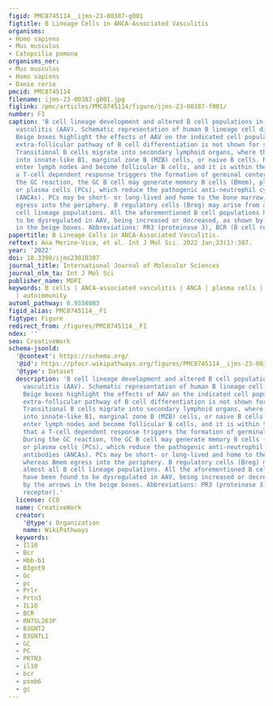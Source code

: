 ```yaml
---
figid: PMC8745114__ijms-23-00387-g001
figtitle: B Lineage Cells in ANCA-Associated Vasculitis
organisms:
- Homo sapiens
- Mus musculus
- Catopsilia pomona
organisms_ner:
- Mus musculus
- Homo sapiens
- Danio rerio
pmcid: PMC8745114
filename: ijms-23-00387-g001.jpg
figlink: /pmc/articles/PMC8745114/figure/ijms-23-00387-f001/
number: F1
caption: 'B cell lineage development and altered B cell populations in ANCA-associated
  vasculitis (AAV). Schematic representation of human B lineage cell differentiation.
  Beige boxes highlight the effects of AAV on the indicated cell populations. The
  extra-follicular pathway of B cell differentiation is not shown for simplicity.
  Transitional B cells migrate into secondary lymphoid organs, where they differentiate
  into innate-like B1, marginal zone B (MZB) cells, or naive B cells. Naive B cells
  enter lymph nodes and become follicular B cells, and it is within the follicle that
  a T-cell dependent response triggers the formation of germinal centers (GCs). During
  the GC reaction, the GC B cell may generate memory B cells (Bmem), plasmablasts,
  or plasma cells (PCs), which reduce the pathogenic anti-neutrophil cytoplasmic antibodies
  (ANCAs). PCs may be short- or long-lived and home to the bone marrow, whereas Bmem
  egress into the periphery. B regulatory cells (Breg) may arise from almost all B
  cell lineage populations. All the aforementioned B cell populations have been found
  to be dysregulated in AAV, being increased or decreased, as shown by the arrows
  in the beige boxes. Abbreviations: PR3 (proteinase 3), BCR (B cell receptor).'
papertitle: B Lineage Cells in ANCA-Associated Vasculitis.
reftext: Ana Merino-Vico, et al. Int J Mol Sci. 2022 Jan;23(1):387.
year: '2022'
doi: 10.3390/ijms23010387
journal_title: International Journal of Molecular Sciences
journal_nlm_ta: Int J Mol Sci
publisher_name: MDPI
keywords: B cells | ANCA-associated vasculitis | ANCA | plasma cells | signalling
  | autoimmunity
automl_pathway: 0.9358083
figid_alias: PMC8745114__F1
figtype: Figure
redirect_from: /figures/PMC8745114__F1
ndex: ''
seo: CreativeWork
schema-jsonld:
  '@context': https://schema.org/
  '@id': https://pfocr.wikipathways.org/figures/PMC8745114__ijms-23-00387-g001.html
  '@type': Dataset
  description: 'B cell lineage development and altered B cell populations in ANCA-associated
    vasculitis (AAV). Schematic representation of human B lineage cell differentiation.
    Beige boxes highlight the effects of AAV on the indicated cell populations. The
    extra-follicular pathway of B cell differentiation is not shown for simplicity.
    Transitional B cells migrate into secondary lymphoid organs, where they differentiate
    into innate-like B1, marginal zone B (MZB) cells, or naive B cells. Naive B cells
    enter lymph nodes and become follicular B cells, and it is within the follicle
    that a T-cell dependent response triggers the formation of germinal centers (GCs).
    During the GC reaction, the GC B cell may generate memory B cells (Bmem), plasmablasts,
    or plasma cells (PCs), which reduce the pathogenic anti-neutrophil cytoplasmic
    antibodies (ANCAs). PCs may be short- or long-lived and home to the bone marrow,
    whereas Bmem egress into the periphery. B regulatory cells (Breg) may arise from
    almost all B cell lineage populations. All the aforementioned B cell populations
    have been found to be dysregulated in AAV, being increased or decreased, as shown
    by the arrows in the beige boxes. Abbreviations: PR3 (proteinase 3), BCR (B cell
    receptor).'
  license: CC0
  name: CreativeWork
  creator:
    '@type': Organization
    name: WikiPathways
  keywords:
  - Il10
  - Bcr
  - Hbb-b1
  - B3gnt9
  - Gc
  - pc
  - Prlr
  - Prtn3
  - IL10
  - BCR
  - RN7SL263P
  - B3GNT2
  - B3GNTL1
  - GC
  - PC
  - PRTN3
  - il10
  - bcr
  - psmb6
  - gc
---
```

